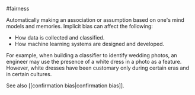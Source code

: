 #fairness

Automatically making an association or assumption based on one&#39;s mind
models and memories. Implicit bias can affect the following:

<ul>
<li>How data is collected and classified.</li>
<li>How machine learning systems are designed and developed.</li>
</ul>

For example, when building a classifier to identify wedding photos,
an engineer may use the presence of a white dress in a photo as a feature.
However, white dresses have been customary only during certain eras and
in certain cultures.

See also [[confirmation bias|confirmation bias]].

